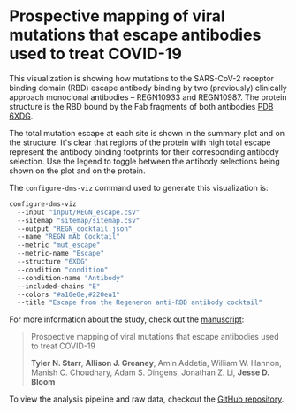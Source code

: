 # Prospective mapping of viral mutations that escape antibodies used to treat COVID-19

This visualization is showing how mutations to the SARS-CoV-2 receptor binding domain (RBD) escape antibody binding by two (previously) clinically approach monoclonal antibodies – REGN10933 and REGN10987. The protein structure is the RBD bound by the Fab fragments of both antibodies [PDB 6XDG](https://www.rcsb.org/structure/6XDG).

The total mutation escape at each site is shown in the summary plot and on the structure. It's clear that regions of the protein with high total escape represent the antibody binding footprints for their corresponding antibody selection. Use the legend to toggle between the antibody selections being shown on the plot and on the protein.

The `configure-dms-viz` command used to generate this visualization is:

```bash
configure-dms-viz 
  --input "input/REGN_escape.csv" 
  --sitemap "sitemap/sitemap.csv" 
  --output "REGN_cocktail.json" 
  --name "REGN mAb Cocktail" 
  --metric "mut_escape" 
  --metric-name "Escape" 
  --structure "6XDG" 
  --condition "condition" 
  --condition-name "Antibody" 
  --included-chains "E" 
  --colors "#a10e0e,#220ea1" 
  --title "Escape from the Regeneron anti-RBD antibody cocktail"
```

For more information about the study, check out the [manuscript](https://science.sciencemag.org/content/early/2021/01/22/science.abf9302):
> Prospective mapping of viral mutations that escape antibodies used to treat COVID-19
>
> **Tyler N. Starr**, **Allison J. Greaney**, Amin Addetia, William W. Hannon, Manish C. Choudhary, Adam S. Dingens, Jonathan Z. Li, **Jesse D. Bloom**

To view the analysis pipeline and raw data, checkout the [GitHub repository](https://github.com/jbloomlab/SARS-CoV-2-RBD_MAP_clinical_Abs/blob/main/).
